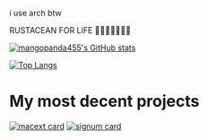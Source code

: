 i use arch btw

RUSTACEAN FOR LIFE 🦀🦀🦀🦀🦀🦀🦀

[![mangopanda455's GitHub stats](https://github-readme-stats.vercel.app/api?username=mangopanda455&show_icons=true&theme=tokyonight)](https://github.com/anuraghazra/github-readme-stats)

[![Top Langs](https://github-readme-stats.vercel.app/api/top-langs/?username=mangopanda455&layout=donut&theme=tokyonight&count_private=false&langs_count=16)](https://github.com/anuraghazra/github-readme-stats)

# My most decent projects

[![macext card](https://github-readme-stats.vercel.app/api/pin/?username=mangopanda455&repo=macext&theme=tokyonight)](https://github.com/mangopanda455/macext)
[![signum card](https://github-readme-stats.vercel.app/api/pin/?username=mangopanda455&repo=signum&theme=tokyonight)](https://github.com/mangopanda455/signum)

<!---
mangopanda455/mangopanda455 is a ✨ special ✨ repository because its `README.md` (this file) appears on your GitHub profile.
You can click the Preview link to take a look at your changes.
--->
